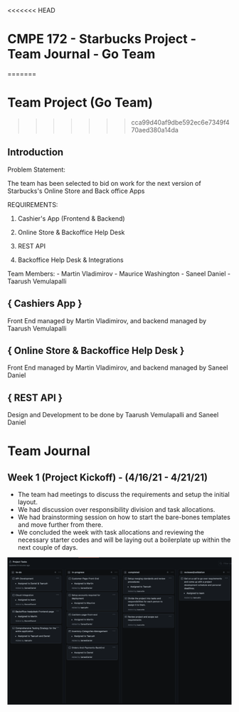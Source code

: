 <<<<<<< HEAD

# CMPE 172 - Starbucks Project - Team Journal - Go Team

=======

# Team Project (Go Team)

> > > > > > > cca99d40af9dbe592ec6e7349f470aed380a14da

## Introduction

Problem Statement:

The team has been selected to bid on work for the next version of Starbucks's Online Store and Back office Apps

REQUIREMENTS:

1. Cashier's App (Frontend & Backend)

2. Online Store & Backoffice Help Desk

3. REST API

4. Backoffice Help Desk & Integrations

Team Members: - Martin Vladimirov - Maurice Washington - Saneel Daniel - Taarush Vemulapalli

## { Cashiers App }

Front End managed by Martin Vladimirov, and backend managed by Taarush Vemulapalli

## { Online Store & Backoffice Help Desk }

Front End managed by Martin Vladimirov, and backend managed by Saneel Daniel

## { REST API }

Design and Development to be done by Taarush Vemulapalli and Saneel Daniel

# Team Journal

## Week 1 (Project Kickoff) - (4/16/21 - 4/21/21)

- The team had meetings to discuss the requirements and setup the initial layout.
- We had discussion over responsibility division and task allocations.
- We had brainstorming session on how to start the bare-bones templates and move further from there.
- We concluded the week with task allocations and reviewing the necessary starter codes and will be laying out a boilerplate up within the next couple of days.

![week1-taskboard](Images/week1-taskboard.png)
